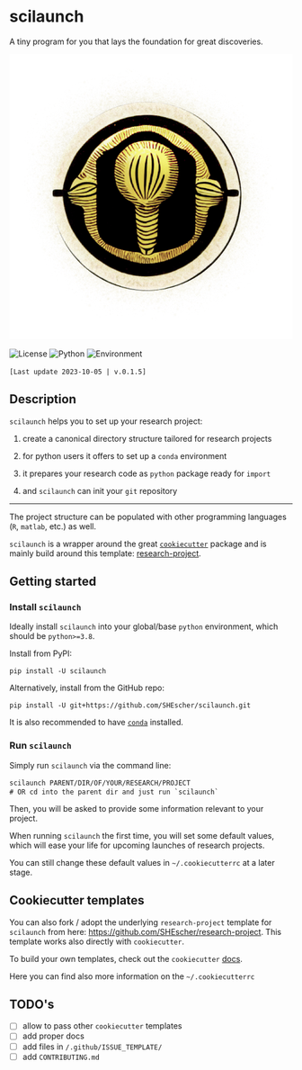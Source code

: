 # scilaunch

A tiny program for you that lays the foundation for great discoveries.

![scilaunch](scilaunch_logo.png)

![License](https://img.shields.io/badge/license-BSD-blue.svg)
![Python](https://img.shields.io/badge/python->=3.8-blue.svg)
![Environment](https://github.com/SHEscher/scilaunch/actions/workflows/tests.yaml/badge.svg)

`[Last update 2023-10-05 | v.0.1.5]`

## Description

`scilaunch` helps you to set up your research project:

1. create a canonical directory structure tailored for research projects

2. for python users it offers to set up a `conda` environment

3. it prepares your research code as `python` package ready for `import`

4. and `scilaunch` can init your `git` repository

---

The project structure can be populated with other programming languages (`R`, `matlab`, etc.) as well.

`scilaunch` is a wrapper around the great [`cookiecutter`](https://github.com/cookiecutter/cookiecutter) package and is mainly build around this template: [research-project](https://github.com/SHEscher/research-project).

## Getting started

### Install `scilaunch`

Ideally install `scilaunch` into your global/base `python` environment, which should be `python>=3.8`.

Install from PyPI:
```shell
pip install -U scilaunch
```

Alternatively, install from the GitHub repo:
```shell
pip install -U git+https://github.com/SHEscher/scilaunch.git
```

It is also recommended to have [`conda`](https://docs.conda.io/projects/conda/en/latest/user-guide/install/index.html) installed.

### Run `scilaunch`

Simply run `scilaunch` via the command line:

```shell
scilaunch PARENT/DIR/OF/YOUR/RESEARCH/PROJECT
# OR cd into the parent dir and just run `scilaunch`
```

Then, you will be asked to provide some information relevant to your project.


When running `scilaunch` the first time, you will set some default values, which will ease your life for upcoming launches of research projects.

You can still change these default values in `~/.cookiecutterrc` at a later stage.

## Cookiecutter templates

You can also fork / adopt the underlying `research-project` template for `scilaunch` from here: https://github.com/SHEscher/research-project. This template works also directly with `cookiecutter`.

To build your own templates, check out the `cookiecutter` [docs](https://cookiecutter.readthedocs.io/en/stable/index.html#).

Here you can find also more information on the `~/.cookiecutterrc`

## TODO's

- [ ] allow to pass other `cookiecutter` templates
- [ ] add proper docs
- [ ] add files in `/.github/ISSUE_TEMPLATE/`
- [ ] add `CONTRIBUTING.md`

